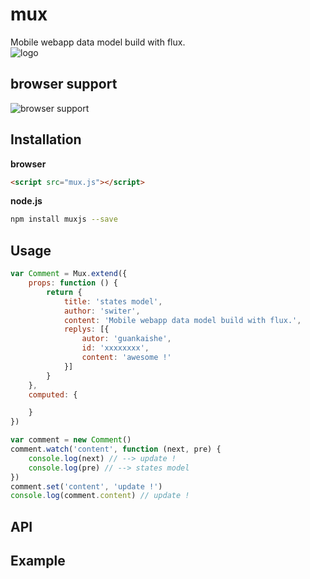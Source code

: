 mux
===========
Mobile webapp data model build with flux.
<br />
![logo](http://switer.qiniudn.com/mux-verti.png?imageView/2/w/100)

## browser support
![browser support](https://ci.testling.com/switer/muxjs.png)

## Installation
**browser**
```html
<script src="mux.js"></script>
```
**node.js**
```bash
npm install muxjs --save
```
## Usage
```js
var Comment = Mux.extend({
    props: function () {
        return {
            title: 'states model',
            author: 'switer',
            content: 'Mobile webapp data model build with flux.',
            replys: [{
                autor: 'guankaishe',
                id: 'xxxxxxxx',
                content: 'awesome !'
            }]
        }
    },
    computed: {

    }
})

var comment = new Comment()
comment.watch('content', function (next, pre) {
    console.log(next) // --> update !
    console.log(pre) // --> states model
})
comment.set('content', 'update !')
console.log(comment.content) // update !
```

## API

## Example